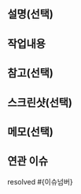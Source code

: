 ## 설명(선택)

<!--
해당 Pull Request에 대한 설명을 작성합니다.

ex)
백엔드와 소셜 로그인을 연동하는 작업을 진행했습니다.
 -->

## 작업내용

<!--
해당 Pull Request에서 진행했던 내용들을 작성합니다.

ex)
- [x] 카카오 로그인
- [x] 구글 로그인
 -->

## 참고(선택)

<!--
리뷰어가 확인해주어야 하는 부분에 대해 작성합니다.

ex)
- 카카오 로그인 정상 작동하는지 확인 후 코멘트 부탁드립니다.
 -->

## 스크린샷(선택)

<!--
구현한 내용에 대한 스크린샷을 첨부합니다.
 -->

## 메모(선택)

 <!--
해당 Pull Request에 대한 메모를 작성합니다.

ex)
- 추후 디벨롭 예정입니다.
 -->

## 연관 이슈

<!--
진행했던 이슈의 번호를 입력합니다.

ex)
resolved #1
-->

resolved #{이슈넘버}
